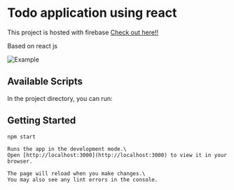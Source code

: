 # Todo application using react

This project is hosted with firebase [Check out here!!]()

Based on react js

![Example](https://i.ibb.co/pZKZHLt/application-image.png)

## Available Scripts

In the project directory, you can run:


## Getting Started

```
npm start

Runs the app in the development mode.\
Open [http://localhost:3000](http://localhost:3000) to view it in your browser.

The page will reload when you make changes.\
You may also see any lint errors in the console.

```
